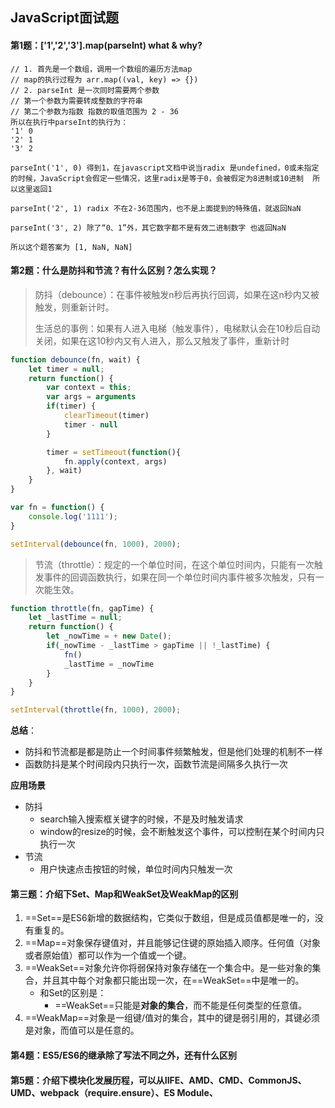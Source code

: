 ## JavaScript面试题

#### 第1题：['1','2','3'].map(parseInt) what & why?

~~~~text
// 1. 首先是一个数组，调用一个数组的遍历方法map
// map的执行过程为 arr.map((val, key) => {})
// 2. parseInt 是一次同时需要两个参数
// 第一个参数为需要转成整数的字符串
// 第二个参数为指数 指数的取值范围为 2 - 36
所以在执行中parseInt的执行为：
'1' 0
'2' 1
'3' 2

parseInt('1', 0) 得到1，在javascript文档中说当radix 是undefined，0或未指定的时候，JavaScript会假定一些情况，这里radix是等于0，会被假定为8进制或10进制  所以这里返回1

parseInt('2', 1) radix 不在2-36范围内，也不是上面提到的特殊值，就返回NaN

parseInt('3', 2) 除了“0、1”外，其它数字都不是有效二进制数字 也返回NaN

所以这个题答案为 [1, NaN, NaN]

~~~~

#### 第2题：什么是防抖和节流？有什么区别？怎么实现？

> 防抖（debounce）：在事件被触发n秒后再执行回调，如果在这n秒内又被触发，则重新计时。
>
> 生活总的事例：如果有人进入电梯（触发事件），电梯默认会在10秒后自动关闭，如果在这10秒内又有人进入，那么又触发了事件，重新计时

~~~~js
function debounce(fn, wait) {
    let timer = null;
    return function() {
        var context = this;
        var args = arguments
        if(timer) {
            clearTimeout(timer)
            timer - null
        }

        timer = setTimeout(function(){
            fn.apply(context, args)
        }, wait)
    }
}

var fn = function() {
    console.log('1111');
}

setInterval(debounce(fn, 1000), 2000);
~~~~



> 节流（throttle）：规定的一个单位时间，在这个单位时间内，只能有一次触发事件的回调函数执行，如果在同一个单位时间内事件被多次触发，只有一次能生效。

~~~~js
function throttle(fn, gapTime) {
    let _lastTime = null;
    return function() {
        let _nowTime = + new Date();
        if(_nowTime - _lastTime > gapTime || !_lastTime) {
            fn()
            _lastTime = _nowTime
        }
    }
}

setInterval(throttle(fn, 1000), 2000);
~~~~

**总结**：

* 防抖和节流都是都是防止一个时间事件频繁触发，但是他们处理的机制不一样
* 函数防抖是某个时间段内只执行一次，函数节流是间隔多久执行一次

**应用场景**

* 防抖
  * search输入搜索框关键字的时候，不是及时触发请求
  * window的resize的时候，会不断触发这个事件，可以控制在某个时间内只执行一次
* 节流
  * 用户快速点击按钮的时候，单位时间内只触发一次

#### 第三题：介绍下Set、Map和WeakSet及WeakMap的区别

1. ==Set==是ES6新增的数据结构，它类似于数组，但是成员值都是唯一的，没有重复的。
2. ==Map==对象保存键值对，并且能够记住键的原始插入顺序。任何值（对象或者原始值）都可以作为一个值或一个键。
3. ==WeakSet==对象允许你将弱保持对象存储在一个集合中。是一些对象的集合，并且其中每个对象都只能出现一次，在==WeakSet==中是唯一的。
   * 和Set的区别是：
     * ==WeakSet==只能是**对象的集合**，而不能是任何类型的任意值。
4. ==WeakMap==对象是一组键/值对的集合，其中的键是弱引用的，其键必须是对象，而值可以是任意的。

#### 第4题：ES5/ES6的继承除了写法不同之外，还有什么区别

#### 第5题：介绍下模块化发展历程，可以从IIFE、AMD、CMD、CommonJS、UMD、webpack（require.ensure）、ES Module、<script type='module'>这几个角度考虑

#### 第6题：关于const和let声明的变量不在window上

在ES5中规定全局变量和顶层对象的属性是等价的，即var和function声明的全局变量

~~~~js
var a = 12;
function f(){};

console.log(window.a); // 12
console.log(window.f); // f(){}
~~~~

在ES6中var和function中任然是全局变量，是顶层对象的属性，但是新规定==let==和==const==定义的变量并没有在顶层对象中，只是在块级作用域中